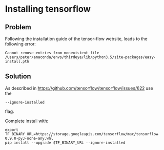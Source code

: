 # Installing tensorflow

## Problem

Following the installation guide of the tensor-flow website, leads to the following error:

    Cannot remove entries from nonexistent file /Users/peter/anaconda/envs/thirdeye/lib/python3.5/site-packages/easy-install.pth

## Solution

As described in https://github.com/tensorflow/tensorflow/issues/622 use the

    --ignore-installed

flag.

Complete install with:

    export TF_BINARY_URL=https://storage.googleapis.com/tensorflow/mac/tensorflow-0.9.0-py3-none-any.whl
    pip install --upgrade $TF_BINARY_URL --ignore-installed

